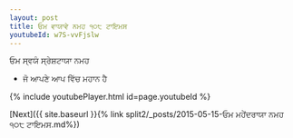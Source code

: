 ```yaml
---
layout: post
title: ਓਮ ਵਾਯਾਵੇ ਨਮਹ ੧੦੮ ਟਾਇਮਸ
youtubeId: w7S-vvFjslw
---
```

 
 
 ਓਮ ਸ੍ਵਯੰ ਸ੍ਰੇਸ਼ਟਾਯਾ ਨਮਹ  
 
 -  ਜੋ ਆਪਣੇ ਆਪ ਵਿੱਚ ਮਹਾਨ ਹੈ 
 
  
 
  
 
 
 
 
 
 


{% include youtubePlayer.html id=page.youtubeId %}
 
[Next]({{ site.baseurl }}{% link  split2/_posts/2015-05-15-ਓਮ ਮਹੇਂਦਰਾਯਾ ਨਮਹ ੧੦੮ ਟਾਇਮਸ.md%})
 
